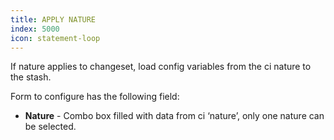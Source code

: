 ```yaml
---
title: APPLY NATURE
index: 5000
icon: statement-loop
---
```


If nature applies to changeset, load config variables from the ci nature to the stash.

Form to configure has the following field:

- **Nature** - Combo box filled with data from ci ‘nature’, only one nature can be selected.
